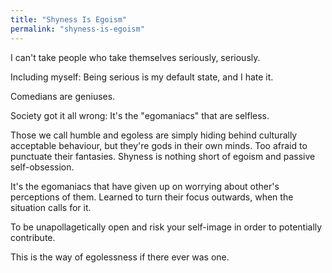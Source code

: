 ```yaml
---
title: "Shyness Is Egoism"
permalink: "shyness-is-egoism"
---
```


I can't take people who take themselves seriously, seriously.

Including myself: Being serious is my default state, and I hate it.

Comedians are geniuses.

Society got it all wrong: It's the "egomaniacs" that are selfless.

Those we call humble and egoless are simply hiding behind culturally acceptable behaviour, but they're gods in their own minds. Too afraid to punctuate their fantasies. Shyness is nothing short of egoism and passive self-obsession.

It's the egomaniacs that have given up on worrying about other's perceptions of them. Learned to turn their focus outwards, when the situation calls for it.

To be unapollagetically open and risk your self-image in order to potentially contribute.

This is the way of egolessness if there ever was one.
